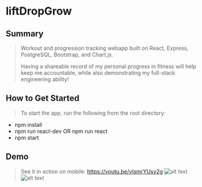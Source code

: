 # liftDropGrow #

## Summary ##
  > Workout and progression tracking webapp built on React, Express, PostgreSQL, Bootstrap, and Chart.js.
  >
  > Having a shareable record of my personal progress in fitness will help keep me accountable, while also demonstrating my full-stack engineering ability!

## How to Get Started ##
> To start the app, run the following from the root directory:
- npm install
- npm run react-dev OR npm run react
- npm start

## Demo ##
  > See it in action on mobile: https://youtu.be/yIsmrYUsy2g
![alt text](https://i.imgur.com/nTD3l4Q.png)
![alt text](https://i.imgur.com/tJisQ3a.png)
